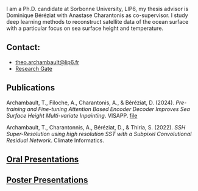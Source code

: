 I am a Ph.D. candidate at Sorbonne University, LIP6, my thesis advisor is Dominique Béréziat with Anastase Charantonis as co-supervisor. I study deep learning methods to reconstruct satellite data of the ocean surface with a particular focus on sea surface height and temperature. 
 
## Contact:
- theo.archambault@lip6.fr
- <a href="https://www.researchgate.net/profile/Theo-Archambault" target="_blank">Research Gate</a>

## Publications
Archambault, T., Filoche, A., Charantonis, A., & Béréziat, D. (2024). *Pre-training and Fine-tuning Attention Based Encoder Decoder Improves Sea Surface Height Multi-variate Inpainting*. VISAPP. <a href="https://doi.org/DOI: 10.5220/0012357400003660" target="_blank"> file </a> 

Archambault, T., Charantonnis, A., Béréziat, D., & Thiria, S. (2022). *SSH Super-Resolution using high resolution SST with a
Subpixel Convolutional Residual Network*. Climate Informatics. <a href="https://doi.org/10.1017/eds.2022.28" target="_blank">

## Oral Presentations

## Poster Presentations
